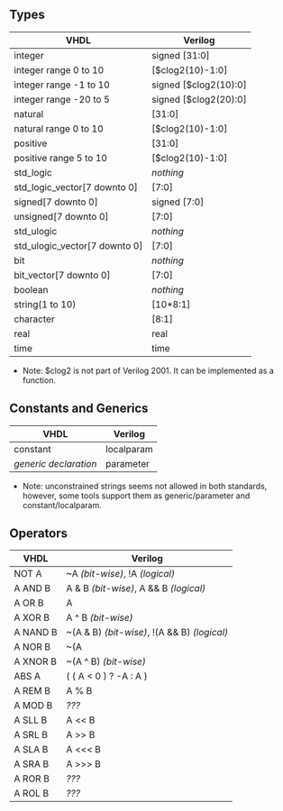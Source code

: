 ## Types

| VHDL                                 | Verilog                              |
|--------------------------------------|--------------------------------------|
| integer                              | signed [31:0]                        |
| integer range 0 to 10                | [$clog2(10)-1:0]                     |
| integer range -1 to 10               | signed [$clog2(10):0]                |
| integer range -20 to 5               | signed [$clog2(20):0]                |
| natural                              | [31:0]                               |
| natural range 0 to 10                | [$clog2(10)-1:0]                     |
| positive                             | [31:0]                               |
| positive range 5 to 10               | [$clog2(10)-1:0]                     |
| std_logic                            | *nothing*                            |
| std_logic_vector[7 downto 0]         | [7:0]                                |
| signed[7 downto 0]                   | signed [7:0]                         |
| unsigned[7 downto 0]                 | [7:0]                                |
| std_ulogic                           | *nothing*                            |
| std_ulogic_vector[7 downto 0]        | [7:0]                                |
| bit                                  | *nothing*                            |
| bit_vector[7 downto 0]               | [7:0]                                |
| boolean                              | *nothing*                            |
| string(1 to 10)                      | [10*8:1]                             |
| character                            | [8:1]                                |
| real                                 | real                                 |
| time                                 | time                                 |

* Note: $clog2 is not part of Verilog 2001. It can be implemented as a function.

## Constants and Generics

| VHDL                                 | Verilog                              |
|--------------------------------------|--------------------------------------|
| constant                             | localparam                           |
| *generic declaration*                | parameter                            |

* Note: unconstrained strings seems not allowed in both standards, however,
some tools support them as generic/parameter and constant/localparam.

## Operators

| VHDL                         | Verilog                                      |
|------------------------------|----------------------------------------------|
| NOT A                        | ~A *(bit-wise)*, !A *(logical)*              |
| A AND B                      | A & B *(bit-wise)*, A && B *(logical)*       |
| A OR B                       | A | B *(bit-wise)*, A || B *(logical)*       |
| A XOR B                      | A ^ B *(bit-wise)*                           |
| A NAND B                     | ~(A & B) *(bit-wise)*, !(A && B) *(logical)* |
| A NOR B                      | ~(A | B) *(bit-wise)*, !(A || B) *(logical)* |
| A XNOR B                     | ~(A ^ B) *(bit-wise)*                        |
| ABS A                        | ( ( A < 0 ) ? -A : A )                       |
| A REM B                      | A % B                                        |
| A MOD B                      | *???*                                        |
| A SLL B                      | A << B                                       |
| A SRL B                      | A >> B                                       |
| A SLA B                      | A <<< B                                      |
| A SRA B                      | A >>> B                                      |
| A ROR B                      | *???*                                        |
| A ROL B                      | *???*                                        |
